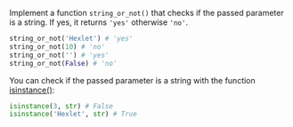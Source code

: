 
Implement a function `string_or_not()` that checks if the passed parameter is a string. If yes, it returns `'yes'` otherwise `'no'`.

```python
string_or_not('Hexlet') # 'yes'
string_or_not(10) # 'no'
string_or_not('') # 'yes'
string_or_not(False) # 'no'
```

You can check if the passed parameter is a string with the function [isinstance()](https://docs.python.org/3/library/functions.html#isinstance):

```python
isinstance(3, str) # False
isinstance('Hexlet', str) # True
```
